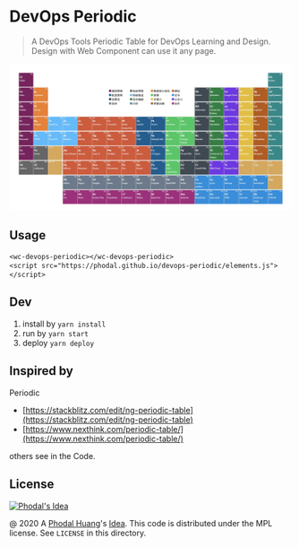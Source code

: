 # DevOps Periodic

> A DevOps Tools Periodic Table for DevOps Learning and Design. Design with Web Component can use it any page.

![ScreenShot](docs/devops-periodic-list.jpg)

## Usage

```
<wc-devops-periodic></wc-devops-periodic>
<script src="https://phodal.github.io/devops-periodic/elements.js"></script>
```

## Dev

1. install by `yarn install`
2. run by `yarn start`
3. deploy `yarn deploy`

## Inspired by

Periodic

 - [https://stackblitz.com/edit/ng-periodic-table](https://stackblitz.com/edit/ng-periodic-table)
 - [https://www.nexthink.com/periodic-table/](https://www.nexthink.com/periodic-table/)

others see in the Code.

License
---

[![Phodal's Idea](http://brand.phodal.com/shields/idea-small.svg)](http://ideas.phodal.com/)

@ 2020 A [Phodal Huang](https://www.phodal.com)'s [Idea](http://github.com/phodal/ideas).  This code is distributed under the MPL license. See `LICENSE` in this directory.
